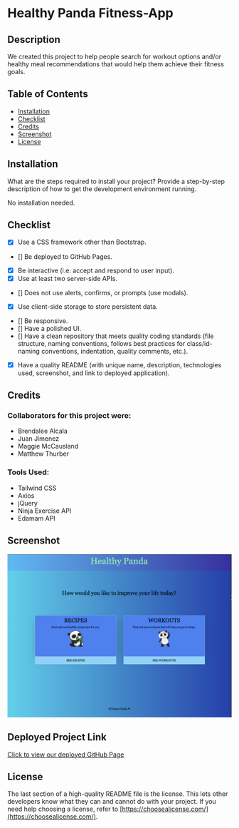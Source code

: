 # Healthy Panda Fitness-App

## Description
We created this project to help people search for workout options and/or healthy meal recommendations that would help them achieve their fitness goals.

## Table of Contents
- [Installation](#installation)
- [Checklist](#checklist)
- [Credits](#credits)
- [Screenshot](#screenshot)
- [License](#license)

## Installation
What are the steps required to install your project? Provide a step-by-step description of how to get the development environment running.

No installation needed.

## Checklist
- [x] Use a CSS framework other than Bootstrap.
- [] Be deployed to GitHub Pages.
- [x] Be interactive (i.e: accept and respond to user input).
- [x] Use at least two server-side APIs.
- [] Does not use alerts, confirms, or prompts (use modals).
- [x] Use client-side storage to store persistent data.
- [] Be responsive.
- [] Have a polished UI.
- [] Have a clean repository that meets quality coding standards (file structure, naming conventions, follows best practices for class/id-naming conventions, indentation, quality comments, etc.).
- [x] Have a quality README (with unique name, description, technologies used, screenshot, and link to deployed application).

## Credits

### Collaborators for this project were:
- Brendalee Alcala
- Juan Jimenez
- Maggie McCausland
- Matthew Thurber

### Tools Used:
- Tailwind CSS
- Axios
- jQuery
- Ninja Exercise API
- Edamam API

## Screenshot
![](/images/project-screenshot.png)

## Deployed Project Link
[Click to view our deployed GitHub Page]()

## License
The last section of a high-quality README file is the license. This lets other developers know what they can and cannot do with your project. If you need help choosing a license, refer to [https://choosealicense.com/](https://choosealicense.com/).
